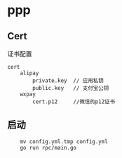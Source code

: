 # ppp

## Cert
证书配置
```
cert
    alipay
        private.key  // 应用私钥
        public.key   // 支付宝公钥
    wxpay
        cert.p12     //微信的p12证书
```

## 启动
```
    mv config.yml.tmp config.yml
    go run rpc/main.go
```
